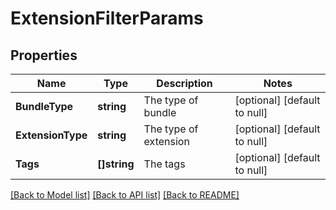 # ExtensionFilterParams

## Properties
Name | Type | Description | Notes
------------ | ------------- | ------------- | -------------
**BundleType** | **string** | The type of bundle | [optional] [default to null]
**ExtensionType** | **string** | The type of extension | [optional] [default to null]
**Tags** | **[]string** | The tags | [optional] [default to null]

[[Back to Model list]](../README.md#documentation-for-models) [[Back to API list]](../README.md#documentation-for-api-endpoints) [[Back to README]](../README.md)

